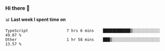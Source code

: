 ### Hi there 👋

<!--
**DBvc/DBvc** is a ✨ _special_ ✨ repository because its `README.md` (this file) appears on your GitHub profile.

Here are some ideas to get you started:

- 🔭 I’m currently working on ...
- 🌱 I’m currently learning ...
- 👯 I’m looking to collaborate on ...
- 🤔 I’m looking for help with ...
- 💬 Ask me about ...
- 📫 How to reach me: ...
- 😄 Pronouns: ...
- ⚡ Fun fact: ...
-->

📊 **Last week I spent time on**
<!--START_SECTION:waka-->

```text
TypeScript                 7 hrs 6 mins    ████████████▒░░░░░░░░░░░░   49.07 %
Other                      1 hr 58 mins    ███▒░░░░░░░░░░░░░░░░░░░░░   13.57 %
```

<!--END_SECTION:waka-->
